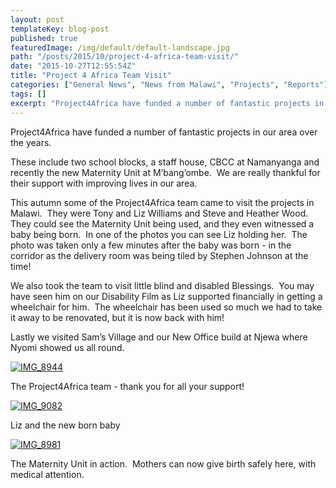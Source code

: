 ```yaml
---
layout: post
templateKey: blog-post
published: true
featuredImage: /img/default/default-landscape.jpg
path: "/posts/2015/10/project-4-africa-team-visit/"
date: "2015-10-27T12:55:54Z"
title: "Project 4 Africa Team Visit"
categories: ["General News", "News from Malawi", "Projects", "Reports"]
tags: []
excerpt: "Project4Africa have funded a number of fantastic projects in our area over the years.These include ..."
---
```


Project4Africa have funded a number of fantastic projects in our area over the years.

These include two school blocks, a staff house, CBCC at Namanyanga and recently the new Maternity Unit at M’bang’ombe.  We are really thankful for their support with improving lives in our area.

This autumn some of the Project4Africa team came to visit the projects in Malawi.  They were Tony and Liz Williams and Steve and Heather Wood.  They could see the Maternity Unit being used, and they even witnessed a baby being born.  In one of the photos you can see Liz holding her.  The photo was taken only a few minutes after the baby was born - in the corridor as the delivery room was being tiled by Stephen Johnson at the time!

We also took the team to visit little blind and disabled Blessings.  You may have seen him on our Disability Film as Liz supported financially in getting a wheelchair for him.  The wheelchair has been used so much we had to take it away to be renovated, but it is now back with him!

Lastly we visited Sam’s Village and our New Office build at Njewa where Nyomi showed us all round.

[![IMG_8944](https://f000.backblazeb2.com/file/avm-wp-uploads/2015/10/IMG_8944-300x225.jpg)](https://f000.backblazeb2.com/file/avm-wp-uploads/2015/10/IMG_8944.jpg)

The Project4Africa team - thank you for all your support!

[![IMG_9082](https://f000.backblazeb2.com/file/avm-wp-uploads/2015/10/IMG_9082-225x300.jpg)](https://f000.backblazeb2.com/file/avm-wp-uploads/2015/10/IMG_9082.jpg)

Liz and the new born baby

[![IMG_8981](https://f000.backblazeb2.com/file/avm-wp-uploads/2015/10/IMG_8981-225x300.jpg)](https://f000.backblazeb2.com/file/avm-wp-uploads/2015/10/IMG_8981.jpg)

The Maternity Unit in action.  Mothers can now give birth safely here, with medical attention.
